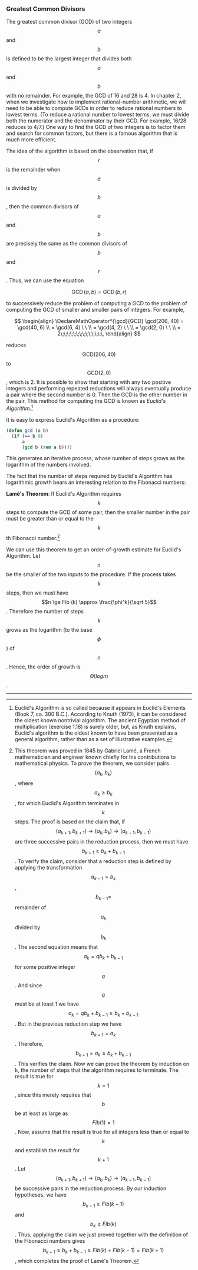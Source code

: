### Greatest Common Divisors

The greatest common divisor (GCD) of two integers $$a$$ and $$b$$ is defined to be the largest integer that divides both $$a$$ and $$b$$ with no remainder. For example, the GCD of 16 and 28 is 4. In chapter 2, when we investigate how to implement rational-number arithmetic, we will need to be able to compute GCDs in order to reduce rational numbers to lowest terms. (To reduce a rational number to lowest terms, we must divide both the numerator and the denominator by their GCD. For example, 16/28 reduces to 4/7.) One way to find the GCD of two integers is to factor them and search for common factors, but there is a famous algorithm that is much more efficient.

The idea of the algorithm is based on the observation that, if $$r$$ is the remainder when $$a$$ is divided by $$b$$, then the common divisors of $$a$$ and $$b$$ are precisely the same as the common divisors of $$b$$ and $$r$$. Thus, we can use the equation

$$
\DeclareMathOperator*{\gcd}{GCD}
\gcd(a, b) = \gcd(b, r)
$$

to successively reduce the problem of computing a GCD to the problem of computing the GCD of smaller and smaller pairs of integers. For example,

$$
\begin{align}
\DeclareMathOperator*{\gcd}{GCD}
\gcd(206, 40) = \gcd(40, 6) \\
= \gcd(6, 4) \ \ \\
= \gcd(4, 2) \ \ \\
= \gcd(2, 0) \ \ \\
= 2\;\;\;\;\;\;\;\;\;\;\;\;\:\,
\end{align}
$$

reduces $$\text{GCD}(206,40)$$ to $$\text{GCD}(2,0)$$, which is 2. It is possible to show that starting with any two positive integers and performing repeated reductions will always eventually produce a pair where the second number is 0. Then the GCD is the other number in the pair. This method for computing the GCD is known as *Euclid's Algorithm*.[^1]

It is easy to express Euclid's Algorithm as a procedure: 

```lisp
(defun gcd (a b)
  (if (== b 0)
      a
      (gcd b (rem a b))))
```

This generates an iterative process, whose number of steps grows as the logarithm of the numbers involved.

The fact that the number of steps required by Euclid's Algorithm has logarithmic growth bears an interesting relation to the Fibonacci numbers:

**Lamé's Theorem**: If Euclid's Algorithm requires $$k$$ steps to compute the GCD of some pair, then the smaller number in the pair must be greater than or equal to the $$k$$th Fibonacci number.[^2]

We can use this theorem to get an order-of-growth estimate for Euclid's Algorithm. Let $$n$$ be the smaller of the two inputs to the procedure. If the process takes $$k$$ steps, then we must have $$n \ge Fib (k) \approx \frac{\phi^k}{\sqrt 5}$$. Therefore the number of steps $$k$$ grows as the logarithm (to the base $$\phi$$) of $$n$$. Hence, the order of growth is $$\Theta(log n)$$.

----

[^1]: Euclid's Algorithm is so called because it appears in Euclid's Elements (Book 7, ca. 300 B.C.). According to Knuth (1973), it can be considered the oldest known nontrivial algorithm. The ancient Egyptian method of multiplication (exercise 1.18) is surely older, but, as Knuth explains, Euclid's algorithm is the oldest known to have been presented as a general algorithm, rather than as a set of illustrative examples.

[^2]: This theorem was proved in 1845 by Gabriel Lamé, a French mathematician and engineer known chiefly for his contributions to mathematical physics. To prove the theorem, we consider pairs $$(a_k, b_k)$$, where $$a_k \ge b_k$$, for which Euclid's Algorithm terminates in $$k$$ steps. The proof is based on the claim that, if $$(a_{k+1}, b_{k+1}) \to (a_k, b_k) \to (a_{k-1}, b_{k-1})$$ are three successive pairs in the reduction process, then we must have $$b_{k+1} \ge b_k + b_{k-1}$$. To verify the claim, consider that a reduction step is defined by applying the transformation $$a_{k-1} = b_k$$, $$b_{k-1} = $$ remainder of $$a_k$$ divided by $$b_k$$. The second equation means that $$a_k = qb_k + b_{k-1}$$ for some positive integer $$q$$. And since $$q$$ must be at least 1 we have $$a_k = qb_k + b_{k-1} \ge b_k + b_{k-1}$$. But in the previous reduction step we have $$b_{k+1} = a_k$$. Therefore, $$b_{k+1} = a_k \ge b_k + b_{k-1}$$. This verifies the claim. Now we can prove the theorem by induction on k, the number of steps that the algorithm requires to terminate. The result is true for $$k = 1$$, since this merely requires that $$b$$ be at least as large as $$Fib(1) = 1$$. Now, assume that the result is true for all integers less than or equal to $$k$$ and establish the result for $$k + 1$$. Let $$(a_{k+1}, b_{k+1}) \to (a_k, b_k) \to (a_{k-1}, b_{k-1})$$ be successive pairs in the reduction process. By our induction hypotheses, we have $$b_{k-1} \ge Fib(k - 1)$$ and $$b_k \ge Fib(k)$$. Thus, applying the claim we just proved together with the definition of the Fibonacci numbers gives $$b_{k+1} \ge b_k + b_{k-1} \ge Fib(k) + Fib(k - 1) = Fib(k + 1)$$, which completes the proof of Lamé's Theorem. 






